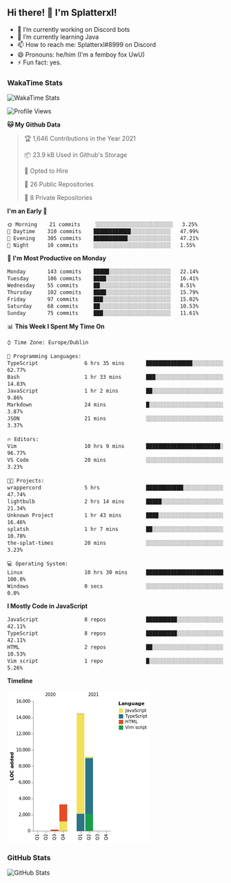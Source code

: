 ## Hi there! 👋 I'm Splatterxl!

- 🔭 I’m currently working on Discord bots
- 🌱 I’m currently learning Java
- 📫 How to reach me: Splatterxl#8999 on Discord
- 😄 Pronouns: he/him (I'm a femboy fox UwU)
- ⚡ Fun fact: yes.

### WakaTime Stats
![WakaTime Stats](https://wakatime.com/share/@Splatterxl/3171b454-6d7f-4cf9-91d7-768613f3b8c2.svg)
<!--START_SECTION:waka-->
![Profile Views](http://img.shields.io/badge/Profile%20Views-19-blue)

**🐱 My Github Data** 

> 🏆 1,646 Contributions in the Year 2021
 > 
> 📦 23.9 kB Used in Github's Storage 
 > 
> 💼 Opted to Hire
 > 
> 📜 26 Public Repositories 
 > 
> 🔑 8 Private Repositories  
 > 
**I'm an Early 🐤** 

```text
🌞 Morning    21 commits     ░░░░░░░░░░░░░░░░░░░░░░░░░   3.25% 
🌆 Daytime    310 commits    ████████████░░░░░░░░░░░░░   47.99% 
🌃 Evening    305 commits    ███████████░░░░░░░░░░░░░░   47.21% 
🌙 Night      10 commits     ░░░░░░░░░░░░░░░░░░░░░░░░░   1.55%

```
📅 **I'm Most Productive on Monday** 

```text
Monday       143 commits    █████░░░░░░░░░░░░░░░░░░░░   22.14% 
Tuesday      106 commits    ████░░░░░░░░░░░░░░░░░░░░░   16.41% 
Wednesday    55 commits     ██░░░░░░░░░░░░░░░░░░░░░░░   8.51% 
Thursday     102 commits    ████░░░░░░░░░░░░░░░░░░░░░   15.79% 
Friday       97 commits     ███░░░░░░░░░░░░░░░░░░░░░░   15.02% 
Saturday     68 commits     ██░░░░░░░░░░░░░░░░░░░░░░░   10.53% 
Sunday       75 commits     ███░░░░░░░░░░░░░░░░░░░░░░   11.61%

```


📊 **This Week I Spent My Time On** 

```text
⌚︎ Time Zone: Europe/Dublin

💬 Programming Languages: 
TypeScript               6 hrs 35 mins       ███████████████░░░░░░░░░░   62.77% 
Bash                     1 hr 33 mins        ███░░░░░░░░░░░░░░░░░░░░░░   14.83% 
JavaScript               1 hr 2 mins         ██░░░░░░░░░░░░░░░░░░░░░░░   9.86% 
Markdown                 24 mins             █░░░░░░░░░░░░░░░░░░░░░░░░   3.87% 
JSON                     21 mins             ░░░░░░░░░░░░░░░░░░░░░░░░░   3.37%

🔥 Editors: 
Vim                      10 hrs 9 mins       ████████████████████████░   96.77% 
VS Code                  20 mins             ░░░░░░░░░░░░░░░░░░░░░░░░░   3.23%

🐱‍💻 Projects: 
wrappercord              5 hrs               ████████████░░░░░░░░░░░░░   47.74% 
lightbulb                2 hrs 14 mins       █████░░░░░░░░░░░░░░░░░░░░   21.34% 
Unknown Project          1 hr 43 mins        ████░░░░░░░░░░░░░░░░░░░░░   16.46% 
splatsh                  1 hr 7 mins         ██░░░░░░░░░░░░░░░░░░░░░░░   10.78% 
the-splat-times          20 mins             ░░░░░░░░░░░░░░░░░░░░░░░░░   3.23%

💻 Operating System: 
Linux                    10 hrs 30 mins      █████████████████████████   100.0% 
Windows                  0 secs              ░░░░░░░░░░░░░░░░░░░░░░░░░   0.0%

```

**I Mostly Code in JavaScript** 

```text
JavaScript               8 repos             ██████████░░░░░░░░░░░░░░░   42.11% 
TypeScript               8 repos             ██████████░░░░░░░░░░░░░░░   42.11% 
HTML                     2 repos             ██░░░░░░░░░░░░░░░░░░░░░░░   10.53% 
Vim script               1 repo              █░░░░░░░░░░░░░░░░░░░░░░░░   5.26%

```


**Timeline**

![Chart not found](https://raw.githubusercontent.com/nearlySplat/nearlySplat/master/charts/bar_graph.png) 


<!--END_SECTION:waka-->


### GitHub Stats
![GitHub Stats](https://github-readme-stats.vercel.app/api?username=nearlySplat&count_private=true&show_icons=true&theme=dark)
